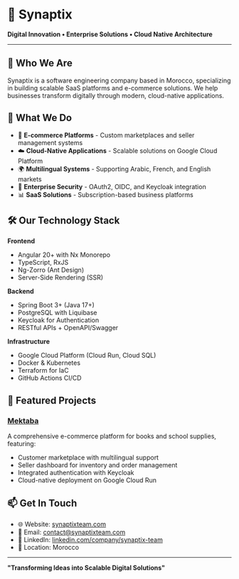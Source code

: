 # 🚀 Synaptix

**Digital Innovation • Enterprise Solutions • Cloud Native Architecture**

---

## 👋 Who We Are

Synaptix is a software engineering company based in Morocco, specializing in building scalable SaaS platforms and e-commerce solutions. We help businesses transform digitally through modern, cloud-native applications.

## 💼 What We Do

- 🛒 **E-commerce Platforms** - Custom marketplaces and seller management systems
- ☁️ **Cloud-Native Applications** - Scalable solutions on Google Cloud Platform
- 🌍 **Multilingual Systems** - Supporting Arabic, French, and English markets
- 🔐 **Enterprise Security** - OAuth2, OIDC, and Keycloak integration
- 📊 **SaaS Solutions** - Subscription-based business platforms

## 🛠️ Our Technology Stack

**Frontend**
- Angular 20+ with Nx Monorepo
- TypeScript, RxJS
- Ng-Zorro (Ant Design)
- Server-Side Rendering (SSR)

**Backend**
- Spring Boot 3+ (Java 17+)
- PostgreSQL with Liquibase
- Keycloak for Authentication
- RESTful APIs + OpenAPI/Swagger

**Infrastructure**
- Google Cloud Platform (Cloud Run, Cloud SQL)
- Docker & Kubernetes
- Terraform for IaC
- GitHub Actions CI/CD

## 🌟 Featured Projects

### [Mektaba](https://github.com/synaptixteam/mektaba-ui)
A comprehensive e-commerce platform for books and school supplies, featuring:
- Customer marketplace with multilingual support
- Seller dashboard for inventory and order management
- Integrated authentication with Keycloak
- Cloud-native deployment on Google Cloud Run

## 📫 Get In Touch

- 🌐 Website: [synaptixteam.com](https://synaptixteam.com)
- 📧 Email: contact@synaptixteam.com
- 💼 LinkedIn: [linkedin.com/company/synaptix-team](https://linkedin.com/company/synaptix-team)
- 📍 Location: Morocco

---

**"Transforming Ideas into Scalable Digital Solutions"**
